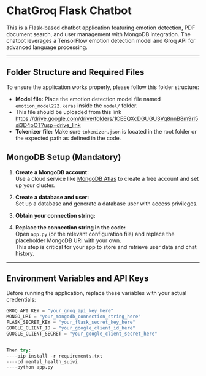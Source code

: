 # ChatGroq Flask Chatbot

This is a Flask-based chatbot application featuring emotion detection, PDF document search, and user management with MongoDB integration. The chatbot leverages a TensorFlow emotion detection model and Groq API for advanced language processing.

---

## Folder Structure and Required Files

To ensure the application works properly, please follow this folder structure:

- **Model file:** Place the emotion detection model file named `emotion_model222.keras` inside the `model/` folder.
- This file should be uploaded from this link https://drive.google.com/drive/folders/1CEEQXcDGUGU3Vq8nnB8m9rl5si3D4pOT?usp=drive_link
- **Tokenizer file:** Make sure `tokenizer.json` is located in the root folder or the expected path as defined in the code.
## MongoDB Setup (Mandatory)

1. **Create a MongoDB account:**  
   Use a cloud service like [MongoDB Atlas](https://www.mongodb.com/atlas) to create a free account and set up your cluster.

2. **Create a database and user:**  
   Set up a database and generate a database user with access privileges.

3. **Obtain your connection string:**  

4. **Replace the connection string in the code:**  
Open `app.py` (or the relevant configuration file) and replace the placeholder MongoDB URI with your own.  
This step is critical for your app to store and retrieve user data and chat history.

---

## Environment Variables and API Keys

Before running the application, replace these variables with your actual credentials:

```python
GROQ_API_KEY = "your_groq_api_key_here"
MONGO_URI = "your_mongodb_connection_string_here"
FLASK_SECRET_KEY = "your_flask_secret_key_here"
GOOGLE_CLIENT_ID = "your_google_client_id_here"
GOOGLE_CLIENT_SECRET = "your_google_client_secret_here"


Then try:
----pip install -r requirements.txt
----cd mental_health_suivi
----python app.py
   
